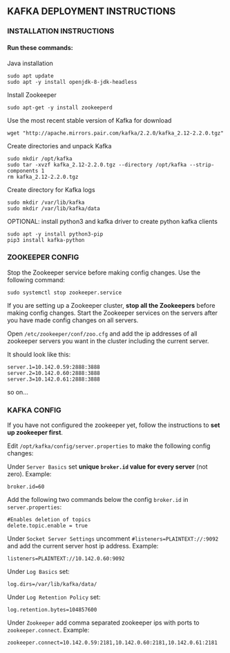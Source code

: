 ## KAFKA DEPLOYMENT INSTRUCTIONS

### INSTALLATION INSTRUCTIONS
#### Run these commands:
Java installation
```shell
sudo apt update
sudo apt -y install openjdk-8-jdk-headless
```

Install Zookeeper
```shell
sudo apt-get -y install zookeeperd
```

Use the most recent stable version of Kafka for download
```shell
wget "http://apache.mirrors.pair.com/kafka/2.2.0/kafka_2.12-2.2.0.tgz"
```

Create directories and unpack Kafka
```shell
sudo mkdir /opt/kafka
sudo tar -xvzf kafka_2.12-2.2.0.tgz --directory /opt/kafka --strip-components 1
rm kafka_2.12-2.2.0.tgz
```

Create directory for Kafka logs
```shell
sudo mkdir /var/lib/kafka
sudo mkdir /var/lib/kafka/data
```
OPTIONAL: install python3 and kafka driver to create python kafka clients
```shell
sudo apt -y install python3-pip
pip3 install kafka-python
```

### ZOOKEEPER CONFIG

Stop the Zookeeper service before making config changes. Use the following command:
```shell
sudo systemctl stop zookeeper.service
```

If you are setting up a Zookeeper cluster, __stop all the Zookeepers__ before making config changes.
Start the Zookeeper services on the servers after you have made config changes on all servers.

Open ```/etc/zookeeper/conf/zoo.cfg``` and add the ip addresses of all zookeeper servers you want in the cluster including the current server.

It should look like this:
```
server.1=10.142.0.59:2888:3888
server.2=10.142.0.60:2888:3888
server.3=10.142.0.61:2888:3888
```
so on...

### KAFKA CONFIG

If you have not configured the zookeeper yet, follow the instructions to __set up zookeeper first__.

Edit ```/opt/kafka/config/server.properties``` to make the following config changes:

Under ```Server Basics``` set __unique ```broker.id``` value for every server__ (not zero). Example:
```
broker.id=60
```

Add the following two commands below the config ```broker.id``` in ```server.properties```:
```
#Enables deletion of topics
delete.topic.enable = true
```

Under ```Socket Server Settings``` uncomment ```#listeners=PLAINTEXT://:9092``` and add the current server host ip address. 
Example: 
```
listeners=PLAINTEXT://10.142.0.60:9092
```

Under ```Log Basics``` set: 
```
log.dirs=/var/lib/kafka/data/
```

Under ```Log Retention Policy``` set: 
```
log.retention.bytes=104857600
```

Under ```Zookeeper``` add comma separated zookeeper ips with ports to ```zookeeper.connect```.
Example: 
```
zookeeper.connect=10.142.0.59:2181,10.142.0.60:2181,10.142.0.61:2181
```
